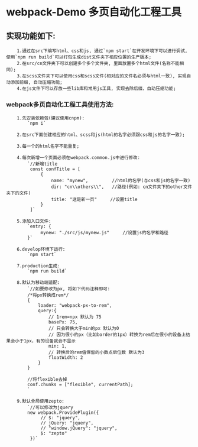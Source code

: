 webpack-Demo
多页自动化工程工具
================

实现功能如下:
----------------
        1.通过在src下编写html、css和js, 通过`npm start`在开发环境下可以进行调试, 使用`npm run build`可以打包生成dist文件夹下相应位置的生产版本;
        2.在src/cn文件夹下可以创建多个多个文件夹, 里面放置多个html文件(名称不能相同);
        3.在scss文件夹下可以使用css和scss文件(相对应的文件名必须与html一致), 实现自动添加前缀, 自动压缩功能;
        4.在js文件下可以存放一些lib库和常用js工具, 实现去除后缀、自动压缩功能;

### webpack多页自动化工程工具使用方法:

        1.先安装依赖包(建议使用cnpm):
            `npm i`

        2.在src下面创建相应的html、scss和js(html的名字必须跟css和js的名字一致);

        3.每一个的html名字不能重复;

        4.每次新增一个页面必须在webpack.common.js中进行修改:
            `//新增title
             const confTitle = [
                 {
                     name: "mynew",         //html的名字(与css和js的名字一致)
                     dir: "cn\\others\\",   //路径(例如: cn文件夹下的other文件夹下的文件)
                     title: "这是新一页"     //设置title
                 }
             ]`

        5.添加入口文件:
            `entry: {
                 mynew: "./src/js/mynew.js"     //设置js的名字和路径
            }`

        6.develop环境下运行:
            `npm start`

        7.production生成:
            `npm run build`

        8.默认为移动端适配:
            `//如要修改为px, 将如下代码注释即可:
            /*将px转换成rem*/
            {
                loader: "webpack-px-to-rem",
                query:{
                    // 1rem=npx 默认为 75
                    basePx: 75,
                    // 只会转换大于min的px 默认为0
                    // 因为很小的px（比如border的1px）转换为rem后在很小的设备上结果会小于1px，有的设备就会不显示
                    min: 1,
                    // 转换后的rem值保留的小数点后位数 默认为3
                    floatWidth: 2
                }
            }

            //将flexible去掉
            conf.chunks = ["flexible", currentPath];
            `

        9.默认全局使用zepto:
            `//可以修改为jquery
            new webpack.ProvidePlugin({
                 // $: "jquery",
                 // jQuery: "jquery",
                 // "window.jQuery": "jquery",
                 $: "zepto"
             })`